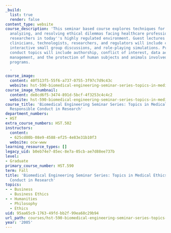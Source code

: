 ```yaml
---
_build:
  list: true
  render: false
content_type: website
course_description: 'This seminar based course explores techniques for recognizing,
  analyzing, and resolving ethical dilemmas facing healthcare professionals and biomedical
  researchers in today''s highly regulated environment. Guest lectures by practicing
  clinicians, technologists, researchers, and regulators will include case studies,
  interactive small group discussions, and role-playing simulations. Professional
  conduct topics will include authorship, conflict of interest, data acquisition and
  management, and the protection of human subjects and animals involved in research
  programs.

  '
course_image:
  content: 40f513f5-55f6-a737-0755-3f97c7d9c43c
  website: hst-590-biomedical-engineering-seminar-series-topics-in-medical-ethics-and-responsible-conduct-in-research-fall-2005-spring-2006
course_image_thumbnail:
  content: de8cd6f5-3474-891d-5bcf-4f3253c4c4c2
  website: hst-590-biomedical-engineering-seminar-series-topics-in-medical-ethics-and-responsible-conduct-in-research-fall-2005-spring-2006
course_title: 'Biomedical Engineering Seminar Series: Topics in Medical Ethics and
  Responsible Conduct in Research'
department_numbers:
- HST
extra_course_numbers: HST.502
instructors:
  content:
  - 625cd80b-08e9-4588-ef25-4e83e31b10f3
  website: ocw-www
learning_resource_types: []
legacy_uid: b0eb74e7-85ec-8e7a-05cb-ae7d88ee737b
level:
- Graduate
primary_course_number: HST.590
term: Fall
title: 'Biomedical Engineering Seminar Series: Topics in Medical Ethics and Responsible
  Conduct in Research'
topics:
- - Business
  - Business Ethics
- - Humanities
  - Philosophy
  - Ethics
uid: 95aa65c9-1763-49fd-bb2f-99ea68c29b94
url_path: courses/hst-590-biomedical-engineering-seminar-series-topics-in-medical-ethics-and-responsible-conduct-in-research-fall-2005-spring-2006
year: '2005'
---
```

